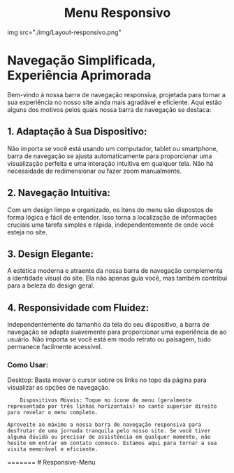 <h1 style="text-align: center;">Menu Responsivo</h1>
img src="./img/Layout-responsivo.png"
<h1>Navegação Simplificada, Experiência Aprimorada</h1>

<p>Bem-vindo à nossa barra de navegação responsiva, projetada para tornar a sua experiência no nosso site ainda mais agradável e eficiente. Aqui estão alguns dos motivos pelos quais nossa barra de navegação se destaca:</p>

<h2>1. Adaptação à Sua Dispositivo:</h2>

<p>Não importa se você está usando um computador, tablet ou smartphone, barra de navegação se ajusta automaticamente para proporcionar uma visualização perfeita e uma interação intuitiva em qualquer tela. Não há necessidade de redimensionar ou fazer zoom manualmente.</p>

<h2>2. Navegação Intuitiva:</h2>

<p>Com um design limpo e organizado, os itens do menu são dispostos de forma lógica e fácil de entender. Isso torna a localização de informações cruciais uma tarefa simples e rápida, independentemente de onde você esteja no site.</p>



<h2>3. Design Elegante:</h2>

<p>A estética moderna e atraente da nossa barra de navegação complementa a identidade visual do  site. Ela não apenas guia você, mas também contribui para a beleza do design geral.</p>

<h2>4. Responsividade com Fluidez:</h2>

Independentemente do tamanho da tela do seu dispositivo, a barra de navegação se adapta suavemente para proporcionar uma experiência de  ao usuário. Não importa se você está em modo retrato ou paisagem, tudo permanece facilmente acessível.

<h3>Como Usar:</h3>

  <p>
        Desktop: Basta mover o cursor sobre os links no topo da página para visualizar as opções de navegação.
    
        Dispositivos Móveis: Toque no ícone de menu (geralmente representado por três linhas horizontais) no canto superior direito para revelar o menu completo.
    
    Aproveite ao máximo a nossa barra de navegação responsiva para desfrutar de uma jornada tranquila pelo nosso site. Se você tiver alguma dúvida ou precisar de assistência em qualquer momento, não hesite em entrar em contato conosco. Estamos aqui para tornar a sua visita memorável e eficiente.
  </p>
=======
# Responsive-Menu

